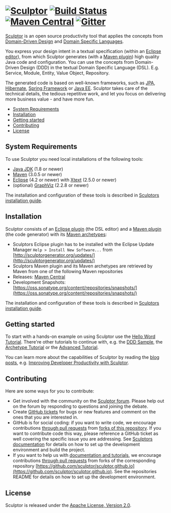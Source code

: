 # [![Sculptor](https://raw.github.com/sculptor/sculptor.github.io/master/images/sculptor-banner.png)](http://sculptorgenerator.org)  [![Build Status](https://travis-ci.org/sculptor/sculptor.png?branch=develop)](https://travis-ci.org/sculptor/sculptor) [![Maven Central](https://maven-badges.herokuapp.com/maven-central/org.sculptorgenerator/sculptor-maven-plugin/badge.svg)](https://maven-badges.herokuapp.com/maven-central/org.sculptorgenerator/sculptor-maven-plugin/) [![Gitter](https://badges.gitter.im/Join%20Chat.svg)](https://gitter.im/sculptor/sculptor?utm_source=badge&utm_medium=badge&utm_campaign=pr-badge&utm_content=badge) #


[Sculptor](http://sculptorgenerator.org) is an open source productivity tool that applies the concepts from [Domain-Driven Design](http://domaindrivendesign.org/books/) and [Domain Specific Languages](http://en.wikipedia.org/wiki/Domain-specific_language).

You express your design intent in a textual specification (within an [Eclipse editor](http://sculptorgenerator.org/documentation/eclipse-plugin)), from which Sculptor generates (with a [Maven plugin](http://sculptorgenerator.org/documentation/maven-plugin)) high quality
Java code and configuration. You can use the concepts from Domain-Driven Design (DDD) in the textual Domain Specific Language (DSL).
E.g. Service, Module, Entity, Value Object, Repository.

The generated code is based on well-known frameworks, such as [JPA](http://java.sun.com/javaee/technologies/persistence.jsp),
[Hibernate](http://www.hibernate.org/), [Spring Framework](http://www.springframework.org/) or [Java EE](http://java.sun.com/javaee/).
Sculptor takes care of the technical details, the tedious repetitive work, and let you focus on delivering more business value - and have more fun.

<!-- START doctoc generated TOC please keep comment here to allow auto update -->
<!-- DON'T EDIT THIS SECTION, INSTEAD RE-RUN doctoc TO UPDATE -->


- [System Requirements](#system-requirements)
- [Installation](#installation)
- [Getting started](#getting-started)
- [Contributing](#contributing)
- [License](#license)

<!-- END doctoc generated TOC please keep comment here to allow auto update -->


## System Requirements

To use Sculptor you need local installations of the following tools:

* [Java JDK](http://www.oracle.com/technetwork/java/javase/downloads/) (1.8 or newer)
* [Maven](http://maven.apache.org/download.html) (3.0.5 or newer)
* [Eclipse](http://eclipse.org/downloads/) (4.2 or newer) with [Xtext](http://www.eclipse.org/Xtext/download.html) (2.5.0 or newer)
* (optional) [GraphViz](http://www.graphviz.org/) (2.2.8 or newer)

The installation and configuration of these tools is described in [Sculptors installation guide](http://sculptorgenerator.org/documentation/installation).


## Installation

Sculptor consists of an [Eclipse plugin](http://sculptorgenerator.org/documentation/eclipse-plugin) (the DSL editor) and a [Maven plugin](http://sculptorgenerator.org/documentation/maven-plugin) (the code generator) with its [Maven archetypes](http://sculptorgenerator.org/documentation/maven-archetypes):

* Sculptors Eclipse plugin has to be installed with the Eclipse Update Manager `Help > Install New Software...` from [http://sculptorgenerator.org/updates/](http://sculptorgenerator.org/updates/)
* Sculptors Maven plugin and its Maven archetypes are retrieved by Maven from one of the following Maven repositories
 * Releases: [Maven Central](http://search.maven.org)
 * Development Snapshots: [https://oss.sonatype.org/content/repositories/snapshots/](https://oss.sonatype.org/content/repositories/snapshots/)

The installation and configuration of these tools is described in [Sculptors installation guide](http://sculptorgenerator.org/documentation/installation).


## Getting started

To start with a hands-on example on using Sculptor use the
[Hello Word Tutorial](http://sculptorgenerator.org/documentation/hello-world-tutorial). There're other tutorials to continue with, e.g.
the [DDD Sample](http://sculptorgenerator.org/documentation/ddd-sample),
the [Archetype Tutorial](http://sculptorgenerator.org/documentation/archetype-tutorial)
or the [Advanced Tutorial](http://sculptorgenerator.org/documentation/advanced-tutorial).

You can learn more about the capabilities of Sculptor by reading the [blog posts](http://sculptorgenerator.org/archive), e.g. 
[Improving Developer Productivity with Sculptor](http://sculptorgenerator.org/2010/06/10/improving-developer-productivity-with-sculptor).


## Contributing

Here are some ways for you to contribute:

* Get involved with the community on the [Sculptor forum](https://groups.google.com/group/sculptorgenerator).
  Please help out on the forum by responding to questions and joining the debate.
* Create [GitHub tickets](https://github.com/sculptor/sculptor/issues) for bugs or new features and comment on the ones that you are interested in.
* GitHub is for social coding: if you want to write code, we encourage contributions [through pull requests](https://help.github.com/articles/creating-a-pull-request)
  from [forks of this repository](https://help.github.com/articles/fork-a-repo).
  If you want to contribute code this way, please reference a GitHub ticket as well covering the specific issue you are addressing.
  See [Sculptors documentation](http://sculptorgenerator.org/documentation/development-environment) for details on how to set up the development
  environment and build the project.
* If you want to help us with [documentation and tutorials](http://sculptorgenerator.org/documentation/), we encourage contributions
  [through pull requests](https://help.github.com/articles/creating-a-pull-request) from forks of the corresponding repository
  [https://github.com/sculptor/sculptor.github.io](https://github.com/sculptor/sculptor.github.io).
  See the repositories README for details on how to set up the development environment.


## License

Sculptor is released under the [Apache License, Version 2.0](http://www.apache.org/licenses/LICENSE-2.0).


